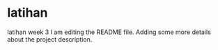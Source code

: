 # latihan
latihan week 3 
I am editing the README file. Adding some more details about the project description.
